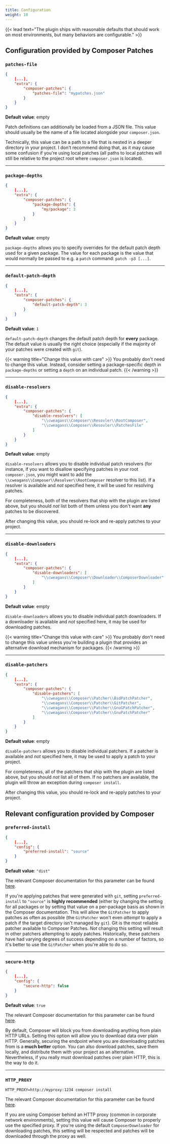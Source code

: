 ```yaml
---
title: Configuration
weight: 10
---
```


{{< lead text="The plugin ships with reasonable defaults that should work on most environments, but many behaviors are configurable." >}}

## Configuration provided by Composer Patches

### `patches-file`

```json
{
    [...],
    "extra": {
        "composer-patches": {
            "patches-file": "mypatches.json"
        }
    }
}
```

**Default value**: empty

Patch definitions can additionally be loaded from a JSON file. This value should usually be the name of a file located alongside your `composer.json`.

Technically, this value can be a path to a file that is nested in a deeper directory in your project. I don't recommend doing that, as it may cause some confusion if you're using local patches (all paths to local patches will still be relative to the project root where `composer.json` is located).

---

### `package-depths`

```json
{
    [...],
    "extra": {
        "composer-patches": {
            "package-depths": {
                "my/package": 3
            }
        }
    }
}
```

**Default value**: empty

`package-depths` allows you to specify overrides for the default patch depth used for a given package. The value for each package is the value that would normally be passed to e.g. a `patch` command: `patch -p3 [...]`.

---

### `default-patch-depth`

```json
{
    [...],
    "extra": {
        "composer-patches": {
            "default-patch-depth": 3
        }
    }
}
```

**Default value**: `1`

`default-patch-depth` changes the default patch depth for **every** package. The default value is usually the right choice (especially if the majority of your patches were created with `git`).

{{< warning title="Change this value with care" >}}
You probably don't need to change this value. Instead, consider setting a package-specific depth in `package-depths` or setting a `depth` on an individual patch.
{{< /warning >}}

---

### `disable-resolvers`

```json
{
    [...],
    "extra": {
        "composer-patches": {
            "disable-resolvers": [
                "\\cweagans\\Composer\\Resovler\\RootComposer",
                "\\cweagans\\Composer\\Resovler\\PatchesFile"
            ]
        }
    }
}
```

**Default value**: empty

`disable-resolvers` allows you to disable individual patch resolvers (for instance, if you want to disallow specifying patches in your root `composer.json`, you might want to add the `\\cweagans\\Composer\\Resolver\\RootComposer` resolver to this list). If a resolver is available and _not_ specified here, it will be used for resolving patches.

For completeness, both of the resolvers that ship with the plugin are listed above, but you should _not_ list both of them unless you don't want **any** patches to be discovered.

After changing this value, you should re-lock and re-apply patches to your project.

---

### `disable-downloaders`

```json
{
    [...],
    "extra": {
        "composer-patches": {
            "disable-downloaders": [
                "\\cweagans\\Composer\\Downloader\\ComposerDownloader"
            ]
        }
    }
}
```

**Default value**: empty

`disable-downloaders` allows you to disable individual patch downloaders. If a downloader is available and _not_ specified here, it may be used for downloading patches. 

{{< warning title="Change this value with care" >}}
You probably don't need to change this value unless you're building a plugin that provides an alternative download mechanism for packages.
{{< /warning >}}

---

### `disable-patchers`

```json
{
    [...],
    "extra": {
        "composer-patches": {
            "disable-patchers": [
                "\\cweagans\\Composer\\Patcher\\BsdPatchPatcher",
                "\\cweagans\\Composer\\Patcher\\GitPatcher",
                "\\cweagans\\Composer\\Patcher\\GnuGPatchPatcher",
                "\\cweagans\\Composer\\Patcher\\GnuPatchPatcher"
            ]
        }
    }
}
```

**Default value**: empty

`disable-patchers` allows you to disable individual patchers. If a patcher is available and _not_ specified here, it may be used to apply a patch to your project.
 
For completeness, all of the patchers that ship with the plugin are listed above, but you should _not_ list all of them. If no patchers are available, the plugin will throw an exception during `composer install`.

After changing this value, you should re-lock and re-apply patches to your project.


## Relevant configuration provided by Composer

### `preferred-install`

```json
{
    [...],
    "config": {
        "preferred-install": "source"
    }
}
```

**Default value**: `"dist"`

The relevant Composer documentation for this parameter can be found [here](https://getcomposer.org/doc/06-config.md#preferred-install).

If you're applying patches that were generated with `git`, setting `preferred-install` to `"source"` is **highly recommended** (either by changing the setting for all packages or by setting that value on a per-package basis as shown in the Composer documentation. This will allow the `GitPatcher` to apply patches as often as possible (the `GitPatcher` won't even _attempt_ to apply a patch if the target directory isn't managed by `git`). Git is the most reliable patcher available to Composer Patches. _Not_ changing this setting will result in other patchers attempting to apply patches. Historically, these patchers have had varying degrees of success depending on a number of factors, so it's better to use the `GitPatcher` when you're able to do so.

---

### `secure-http`

```json
{
    [...],
    "config": {
        "secure-http": false
    }
}
```

**Default value**: `true`

The relevant Composer documentation for this parameter can be found [here](https://getcomposer.org/doc/06-config.md#secure-http).

By default, Composer will block you from downloading anything from plain HTTP URLs. Setting this option will allow you to download data over plain HTTP. Generally, securing the endpoint where you are downloading patches from is a **much better** option. You can also download patches, save them locally, and distribute them with your project as an alternative. Nevertheless, if you really must download patches over plain HTTP, this is the way to do it.

---

### `HTTP_PROXY`

```shell
HTTP_PROXY=http://myproxy:1234 composer install
```

The relevant Composer documentation for this parameter can be found [here](https://getcomposer.org/doc/03-cli.md#http-proxy-or-http-proxy).

If you are using Composer behind an HTTP proxy (common in corporate network environments), setting this value will cause Composer to properly use the specified proxy. If you're using the default `ComposerDownloader` for downloading patches, this setting will be respected and patches will be downloaded through the proxy as well.
